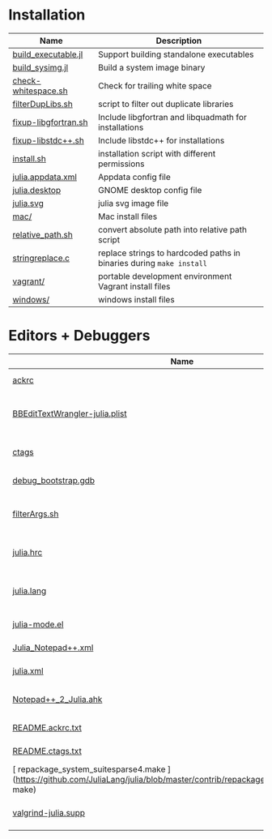 Installation
=============================

| Name                           |  Description                                                |
|  ----------------------------  |  ---------------------------------------------------------  |
|[ build_executable.jl ](https://github.com/JuliaLang/julia/blob/master/contrib/build_executable.jl) | Support building       standalone executables |
|[ build_sysimg.jl ](https://github.com/JuliaLang/julia/blob/master/contrib/build_sysimg.jl) | Build a system image binary |
|[ check-whitespace.sh ](https://github.com/JuliaLang/julia/blob/master/contrib/check-whitespace.sh) | Check for trailing white space |                                                                                                                 
|[ filterDupLibs.sh ](https://github.com/JuliaLang/julia/blob/master/contrib/filterDupLibs.sh) | script to filter out         duplicate libraries |
|[ fixup-libgfortran.sh ](https://github.com/JuliaLang/julia/blob/master/contrib/fixup-libgfortran.sh) | Include libgfortran  and libquadmath for installations |
|[ fixup-libstdc++.sh ](https://github.com/JuliaLang/julia/blob/master/contrib/fixup-libstdc++.sh) | Include libstdc++ for    installations |
|[ install.sh ](https://github.com/JuliaLang/julia/blob/master/contrib/install.sh) | installation script with different       permissions |
|[ julia.appdata.xml ](https://github.com/JuliaLang/julia/blob/master/contrib/julia.appdata.xml) | Appdata config file |
|[ julia.desktop ](https://github.com/JuliaLang/julia/blob/master/contrib/julia.desktop) | GNOME desktop config file |
|[ julia.svg ](https://github.com/JuliaLang/julia/blob/master/contrib/julia.svg) | julia svg image file |
|[ mac/ ](https://github.com/JuliaLang/julia/blob/master/contrib/mac/) | Mac install files |
|[ relative_path.sh ](https://github.com/JuliaLang/julia/blob/master/contrib/relative_path.sh) | convert absolute path into   relative path script |
|[ stringreplace.c ](https://github.com/JuliaLang/julia/blob/master/contrib/stringreplace.c) | replace strings to hardcoded paths in binaries during `make install` |
|[ vagrant/ ](https://github.com/JuliaLang/julia/blob/master/contrib/vagrant/) | portable development environment Vagrant     install files |
|[ windows/ ](https://github.com/JuliaLang/julia/blob/master/contrib/windows/) | windows install files |

Editors  + Debuggers
=============================

| Name                           |  Description                                                |
| ------------------------------ | ----------------------------------------------------------- |
|[ ackrc  ](https://github.com/JuliaLang/julia/blob/master/contrib/ackrc ) |  config for Ack search tool |
|[ BBEditTextWrangler-julia.plist  ](https://github.com/JuliaLang/julia/blob/master/contrib/BBEditTextWrangler-julia.plist )  |  language module for BBEdit and TextWrangler text editors |
|[ ctags ](https://github.com/JuliaLang/julia/blob/master/contrib/ctags) | Add more keywords to ctags regex search tool |
|[ debug_bootstrap.gdb ](https://github.com/JuliaLang/julia/blob/master/contrib/debug_bootstrap.gdb) | bootstrap process      using the debug build |
|[ filterArgs.sh ](https://github.com/JuliaLang/julia/blob/master/contrib/filterArgs.sh) | Update library search code to use  only tokens that start with -L |
|[ julia.hrc ](https://github.com/JuliaLang/julia/blob/master/contrib/julia.hrc) | Julia syntax highlighting definition for   Colorer |
|[ julia.lang ](https://github.com/JuliaLang/julia/blob/master/contrib/julia.lang) | GtkSourceView (GTK+ framework) for       multiline text editing config file |
|[ julia-mode.el ](https://github.com/JuliaLang/julia/blob/master/contrib/julia-mode.el) | Emacs Julia mode config file |
|[ Julia_Notepad++.xml ](https://github.com/JuliaLang/julia/blob/master/contrib/Julia_Notepad++.xml) | Notepad++ config file |
|[ julia.xml ](https://github.com/JuliaLang/julia/blob/master/contrib/julia.xml) | KDE editors Kate and Kwrite config file |
|[ Notepad++_2_Julia.ahk ](https://github.com/JuliaLang/julia/blob/master/contrib/Notepad++_2_Julia.ahk) | Auto Hotkey for    Notepad++ config file |
|[ README.ackrc.txt ](https://github.com/JuliaLang/julia/blob/master/contrib/README.ackrc.txt) | README for ackrc config file |
|[ README.ctags.txt ](https://github.com/JuliaLang/julia/blob/master/contrib/README.ctags.txt) | README for ctags config file |
|[ repackage_system_suitesparse4.make ](https://github.com/JuliaLang/julia/blob/master/contrib/repackage_system_suitesparse4. make) | reinstall_suitesparse4 script |
|[ valgrind-julia.supp ](https://github.com/JuliaLang/julia/blob/master/contrib/valgrind-julia.supp) | suppressions for Valgrind debugging tool |
